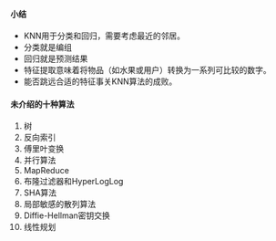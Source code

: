 #### 小结
* KNN用于分类和回归，需要考虑最近的邻居。
* 分类就是编组
* 回归就是预测结果
* 特征提取意味着将物品（如水果或用户）转换为一系列可比较的数字。
* 能否跳远合适的特征事关KNN算法的成败。

#### 未介绍的十种算法
1. 树
2. 反向索引
3. 傅里叶变换
4. 并行算法
5. MapReduce
6. 布隆过滤器和HyperLogLog
7. SHA算法
8. 局部敏感的散列算法
9. Diffie-Hellman密钥交换
10. 线性规划
